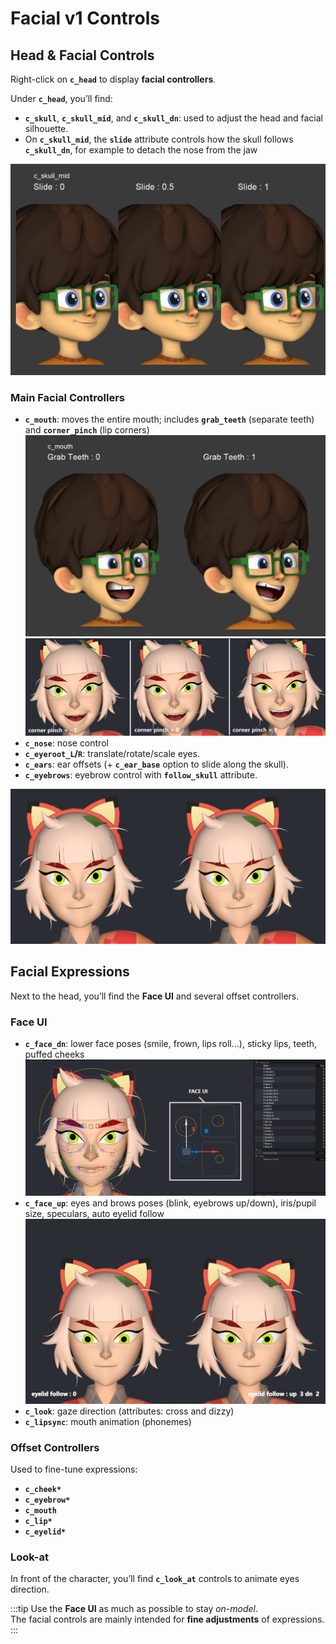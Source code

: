 # Facial v1 Controls

## Head & Facial Controls

Right-click on **`c_head`** to display **facial controllers**.

Under **`c_head`**, you’ll find:

- **`c_skull`**, **`c_skull_mid`**, and **`c_skull_dn`**: used to adjust the head and facial silhouette.
- On **`c_skull_mid`**, the **`slide`** attribute controls how the skull follows **`c_skull_dn`**, for example to detach the nose from the jaw

![Slide Skull Mid](./img/skull_mid_slide.gif)

### Main Facial Controllers

- **`c_mouth`**: moves the entire mouth; includes **`grab_teeth`** (separate teeth) and **`corner_pinch`** (lip corners)
  ![Grab Teeth](./img/grabteeth.gif)  
  ![Corner Pinch](./img/corner_pinch.png)
- **`c_nose`**: nose control
- **`c_eyeroot_L`/`R`**: translate/rotate/scale eyes.
- **`c_ears`**: ear offsets (+ **`c_ear_base`** option to slide along the skull).
- **`c_eyebrows`**: eyebrow control with **`follow_skull`** attribute.

![Eyebrows Follow Skull](./img/eyebrows_follow_skull.gif)

## Facial Expressions

Next to the head, you’ll find the **Face UI** and several offset controllers.

### Face UI

- **`c_face_dn`**: lower face poses (smile, frown, lips roll…), sticky lips, teeth, puffed cheeks
  ![Face UI](./img/faceUI.png)
- **`c_face_up`**: eyes and brows poses (blink, eyebrows up/down), iris/pupil size, speculars, auto eyelid follow
  ![Eyelids Follow](./img/eyelids_follow.gif)
- **`c_look`**: gaze direction (attributes: cross and dizzy)
- **`c_lipsync`**: mouth animation (phonemes)

### Offset Controllers

Used to fine-tune expressions:

- **`c_cheek*`**
- **`c_eyebrow*`**
- **`c_mouth`**
- **`c_lip*`**
- **`c_eyelid*`**

### Look-at

In front of the character, you’ll find **`c_look_at`** controls to animate eyes direction.

:::tip
Use the **Face UI** as much as possible to stay _on-model_.  
The facial controls are mainly intended for **fine adjustments** of expressions.
:::

